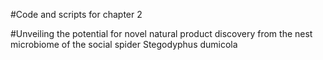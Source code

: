 #Code and scripts for chapter 2

#Unveiling the potential for novel natural product discovery from the nest microbiome of the social spider Stegodyphus dumicola


